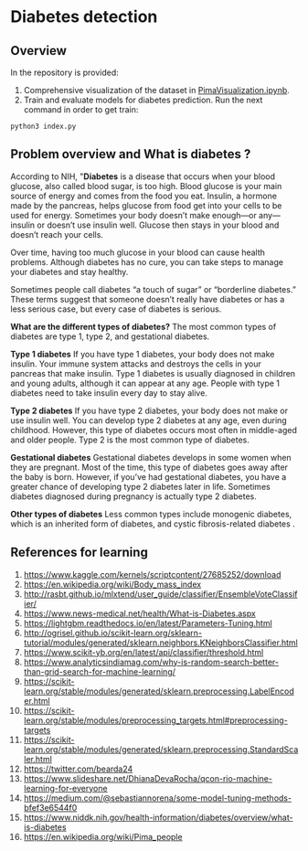 # Diabetes detection

## Overview
In the repository is provided:

1. Comprehensive visualization of the dataset in [PimaVisualization.ipynb](PimaVisualization.ipynb).
2. Train and evaluate models for diabetes prediction. Run the next command in order to get train:

```shell script
python3 index.py
```

## Problem overview and What is diabetes ? 
According to NIH, "**Diabetes** is a disease that occurs when your blood glucose, also called blood sugar, is too high. Blood glucose is your main source of energy and comes from the food you eat. Insulin, a hormone made by the pancreas, helps glucose from food get into your cells to be used for energy. Sometimes your body doesn’t make enough—or any—insulin or doesn’t use insulin well. Glucose then stays in your blood and doesn’t reach your cells.

Over time, having too much glucose in your blood can cause health problems. Although diabetes has no cure, you can take steps to manage your diabetes and stay healthy.

Sometimes people call diabetes “a touch of sugar” or “borderline diabetes.” These terms suggest that someone doesn’t really have diabetes or has a less serious case, but every case of diabetes is serious.

**What are the different types of diabetes?**
The most common types of diabetes are type 1, type 2, and gestational diabetes.

**Type 1 diabetes**
If you have type 1 diabetes, your body does not make insulin. Your immune system attacks and destroys the cells in your pancreas that make insulin. Type 1 diabetes is usually diagnosed in children and young adults, although it can appear at any age. People with type 1 diabetes need to take insulin every day to stay alive.

**Type 2 diabetes**
If you have type 2 diabetes, your body does not make or use insulin well. You can develop type 2 diabetes at any age, even during childhood. However, this type of diabetes occurs most often in middle-aged and older people. Type 2 is the most common type of diabetes.

**Gestational diabetes**
Gestational diabetes develops in some women when they are pregnant. Most of the time, this type of diabetes goes away after the baby is born. However, if you’ve had gestational diabetes, you have a greater chance of developing type 2 diabetes later in life. Sometimes diabetes diagnosed during pregnancy is actually type 2 diabetes.

**Other types of diabetes**
Less common types include monogenic diabetes, which is an inherited form of diabetes, and cystic fibrosis-related diabetes .


## References for learning 

1. https://www.kaggle.com/kernels/scriptcontent/27685252/download
2. https://en.wikipedia.org/wiki/Body_mass_index
3. http://rasbt.github.io/mlxtend/user_guide/classifier/EnsembleVoteClassifier/
4. https://www.news-medical.net/health/What-is-Diabetes.aspx
5. https://lightgbm.readthedocs.io/en/latest/Parameters-Tuning.html
6. http://ogrisel.github.io/scikit-learn.org/sklearn-tutorial/modules/generated/sklearn.neighbors.KNeighborsClassifier.html
7. https://www.scikit-yb.org/en/latest/api/classifier/threshold.html
8. https://www.analyticsindiamag.com/why-is-random-search-better-than-grid-search-for-machine-learning/
9. https://scikit-learn.org/stable/modules/generated/sklearn.preprocessing.LabelEncoder.html
10. https://scikit-learn.org/stable/modules/preprocessing_targets.html#preprocessing-targets
11. https://scikit-learn.org/stable/modules/generated/sklearn.preprocessing.StandardScaler.html
12. https://twitter.com/bearda24
13. https://www.slideshare.net/DhianaDevaRocha/qcon-rio-machine-learning-for-everyone
14. https://medium.com/@sebastiannorena/some-model-tuning-methods-bfef3e6544f0
15. https://www.niddk.nih.gov/health-information/diabetes/overview/what-is-diabetes
16. https://en.wikipedia.org/wiki/Pima_people

